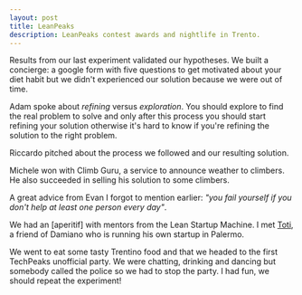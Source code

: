 ```yaml
---
layout: post
title: LeanPeaks
description: LeanPeaks contest awards and nightlife in Trento.
---
```


Results from our last experiment validated our hypotheses. We built a concierge: a google form with five questions to get motivated about your diet habit but we didn't experienced our solution because we were out of time.

Adam spoke about *refining* versus *exploration*. You should explore to find the real problem to solve and only after this process you should start refining your solution otherwise it's hard to know if you're refining the solution to the right problem.

Riccardo pitched about the process we followed and our resulting solution.

Michele won with Climb Guru, a service to announce weather to climbers. He also succeeded in selling his solution to some climbers.

A great advice from Evan I forgot to mention earlier: *"you fail yourself if you don't help at least one person every day"*.

We had an [aperitif] with mentors from the Lean Startup Machine. I met [Toti](http://twitter.com/totididio), a friend of Damiano who is running his own startup in Palermo.

We went to eat some tasty Trentino food and that we headed to the first TechPeaks unofficial party. We were chatting, drinking and dancing but somebody called the police so we had to stop the party. I had fun, we should repeat the experiment!